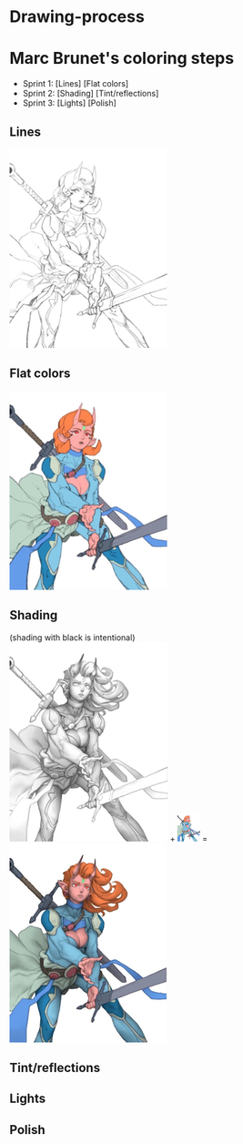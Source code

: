 # Drawing-process


# Marc Brunet's coloring steps
* Sprint 1: [Lines] [Flat colors]
* Sprint 2: [Shading] [Tint/reflections]
* Sprint 3: [Lights] [Polish]

## Lines
<img src="/Images/Lines.jpg" height="350px"></img>
## Flat colors
<img src="/Images/Flat%20colors.jpg" height="350px"></img>
## Shading
(shading with black is intentional)<br>
<img src="/Images/Shading%201.jpg" height="350px"> + </img><img src="/Images/Flat%20colors.jpg" height="50px"></img> = <img src="/Images/Shading%202.jpg" height="350px">
## Tint/reflections
## Lights
## Polish
